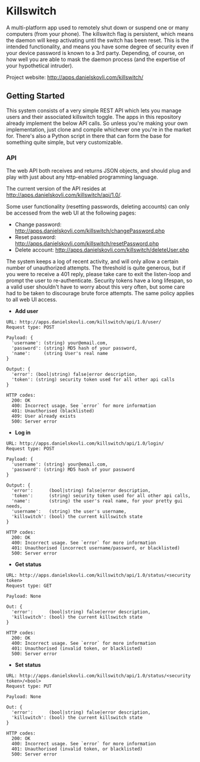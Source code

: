# Killswitch

A multi-platform app used to remotely shut down or suspend one or many computers (from your phone). The killswitch flag is persistent, which means the daemon will keep activating until the switch has been reset. This is the intended functionality, and means you have some degree of security even if your device password is known to a 3rd party. Depending, of course, on how well you are able to mask the daemon process (and the expertise of your hypothetical intruder).

Project website: http://apps.danielskovli.com/killswitch/


## Getting Started

This system consists of a very simple REST API which lets you manage users and their associated killswitch toggle. The apps in this repository already implement the below API calls. So unless you're making your own implementation, just clone and compile whichever one you're in the market for. There's also a Python script in there that can form the base for something quite simple, but very customizable. 

### API

The web API both receives and returns JSON objects, and should plug and play with just about any http-enabled programming language.

The current version of the API resides at http://apps.danielskovli.com/killswitch/api/1.0/.

Some user functionality (resetting passwords, deleting accounts) can only be accessed from the web UI at the following pages:
- Change password: http://apps.danielskovli.com/killswitch/changePassword.php
- Reset password: http://apps.danielskovli.com/killswitch/resetPassword.php
- Delete account: http://apps.danielskovli.com/killswitch/deleteUser.php

The system keeps a log of recent activity, and will only allow a certain number of unauthorized attempts. The threshold is quite generous, but if you were to receive a 401 reply, please take care to exit the listen-loop and prompt the user to re-authenticate. Security tokens have a long lifespan, so a valid user shouldn't have to worry about this very often, but some care had to be taken to discourage brute force attempts. The same policy applies to all web UI access.


- **Add user**
```
URL: http://apps.danielskovli.com/killswitch/api/1.0/user/
Request type: POST

Payload: {
  'username': (string) your@email.com,
  'password': (string) MD5 hash of your password,
  'name':     (string User's real name
}

Output: {
  'error': (bool|string) false|error description,
  'token': (string) security token used for all other api calls
}

HTTP codes:
  200: OK
  400: Incorrect usage. See `error` for more information
  401: Unauthorised (blacklisted)
  409: User already exists
  500: Server error
```

- **Log in**
```
URL: http://apps.danielskovli.com/killswitch/api/1.0/login/
Request type: POST

Payload: {
  'username': (string) your@email.com,
  'password': (string) MD5 hash of your password
}

Output: {
  'error':      (bool|string) false|error description,
  'token':      (string) security token used for all other api calls,
  'name':       (string) the user's real name, for your pretty gui needs,
  'username':   (string) the user's username,
  'killswitch': (bool) the current killswitch state
}

HTTP codes:
  200: OK
  400: Incorrect usage. See `error` for more information
  401: Unauthorised (incorrect username/password, or blacklisted)
  500: Server error
```

- **Get status**
```
URL: http://apps.danielskovli.com/killswitch/api/1.0/status/<security token>
Request type: GET

Payload: None

Out: {
  'error':      (bool|string) false|error description,
  'killswitch': (bool) the current killswitch state
}

HTTP codes:
  200: OK
  400: Incorrect usage. See `error` for more information
  401: Unauthorised (invalid token, or blacklisted)
  500: Server error
```

- **Set status**
```
URL: http://apps.danielskovli.com/killswitch/api/1.0/status/<security token>/<bool>
Request type: PUT

Payload: None

Out: {
  'error':      (bool|string) false|error description,
  'killswitch': (bool) the current killswitch state
}

HTTP codes:
  200: OK
  400: Incorrect usage. See `error` for more information
  401: Unauthorised (invalid token, or blacklisted)
  500: Server error
```
